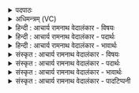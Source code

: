 <details><summary>पदपाठः</summary>

प्र꣡थः꣢꣯। च꣣। य꣡स्य꣢꣯। स꣣प्र꣡थः꣢। स꣣। प्र꣡थः꣢꣯। च꣣। ना꣡म꣢꣯। आ꣡नु꣢꣯ष्टुभस्य। आ꣡नु꣢꣯। स्तु꣣भस्य। हवि꣡षः꣢। ह꣣विः꣢। यत्। धा꣣तुः꣢। द्यु꣡ता꣢꣯नात्। स꣣वितुः꣢। च꣣। वि꣡ष्णोः꣢꣯। र꣣थन्तर꣢म्। र꣣थम्। तर꣢म्। आ। ज꣣भार। व꣡सि꣢꣯ष्ठः। ५९९।
</details>

<details><summary>अधिमन्त्रम् (VC)</summary>

- विश्वे देवाः
- प्रथो वासिष्ठः
- त्रिष्टुप्
- धैवतः
- आरण्यं काण्डम्
</details>

<details><summary>हिन्दी : आचार्य रामनाथ वेदालंकार - विषयः</summary>

अगले मन्त्र में ‘विश्वेदेवाः’ देवता हैं। परमेश्वर को धाता, सविता और विष्णु नामों से स्मरण किया गया है।
</details>

<details><summary>हिन्दी : आचार्य रामनाथ वेदालंकार - पदार्थः</summary>

पदार्थान्वयभाषाः -  (यस्य) जिस परमेश्वर के (प्रथः च सप्रथः च) सर्वत्र प्रख्यात होने से ‘प्रथ’ और सर्वत्र विस्तीर्ण या व्यापक होने से ‘सप्रथ’ (नाम) नाम हैं, (यत्) जो (आनुष्टुभस्य) अनुष्टुप् छन्दवाले मन्त्रों के पाठ-पूर्वक दी गयी (हविषः) उपासकों की आत्मसमर्पणरूप हवि का (हविः) केन्द्र है, उसी (द्युतानात्) द्योतमान (धातुः) सम्पूर्ण जगत् के धारक, (सवितुः च) और सम्पूर्ण जगत् के उत्पादक (विष्णोः) सर्वव्यापक परमेश्वर से (वसिष्ठः) अतिशय वसुयुक्त अर्थात् विद्या, विनय आदि धन से सम्पन्न विद्वान् मनुष्य (रथन्तरम्) आत्मा, मन, बुद्धि, प्राण, इन्द्रियों आदि से अधिष्ठित शरीर-रथ द्वारा भवसागर को पार करानेवाले ब्रह्मवर्चस को (आ जभार) प्राप्त कर लेता है ॥ रथन्तर साम का भी नाम है जो वसिष्ठ ऋषि से दृष्ट ‘अभि त्वा शूर नोनुमोऽदुग्धा इव धेनवः’ (साम० २३३) आदि ऋचा पर गाया जाता है ॥५॥ इस मन्त्र में ‘प्रथश्च’ और ‘हवि’ की आवृत्ति में यमकालङ्कार तथा उत्तरार्ध में तकार और रेफ की आवृत्ति में वृत्त्यनुप्रास अलङ्कार है ॥५॥
</details>

<details><summary>हिन्दी : आचार्य रामनाथ वेदालंकार - भावार्थः</summary>

भावार्थभाषाः -  ध्यान किया हुआ परमेश्वर साधक योगी को वह ब्रह्मवर्चस प्रदान करता है, जिससे वह विषयभोगों की कीचड़ में लिप्त न होता हुआ आत्मा, मन, बुद्धि, प्राण, इन्द्रियों और शरीर से मोक्षसाधक कर्मों को करता हुआ भव-सागर पार करके परम ब्रह्म को पा लेता है ॥५॥
</details>

<details><summary>संस्कृत : आचार्य रामनाथ वेदालंकार - विषयः</summary>

अथ विश्वेदेवाः देवताः। परमेश्वरो धातृ-सवितृ-विष्णुनामभिः स्मर्यते।
</details>

<details><summary>संस्कृत : आचार्य रामनाथ वेदालंकार - पदार्थः</summary>

पदार्थान्वयभाषाः -  (यस्य) परमेश्वरस्य (प्रथः च सप्रथः च) सर्वत्र प्रख्यातत्वात् ‘प्रथः’ इति, सर्वत्र विस्तीर्णत्वात् ‘सप्रथः’ इति च (नाम) अभिधानं वर्तते। प्रथते प्रख्यातो भवतीति प्रथः। प्रथ प्रख्याने। प्रथेन विस्तरेण सह विद्यते इति सप्रथः सुविस्तीर्णः सर्वव्यापकः। प्रथतिर्विस्तारार्थोऽपि वेदे प्रयुज्यते, यथा पृथिवीत्यत्र। (यत्) यः। अत्र हविःसम्बन्धान्नपुंसकत्वम्। (आनुष्टुभस्य) अनुष्टुप्छन्दस्क- मन्त्रपाठपुरस्सरं कृतस्य (हविषः) उपासकानाम् आत्मसमर्पणरूपस्य हव्यस्य (हविः२) केन्द्रम् भवति, तस्मात् (द्युतानात्) द्योतमानात्। द्युत दीप्तौ धातोः शानचि मुगभावे छान्दसं रूपम्। (धातुः) सर्वजगद्धारकात् (सवितुः च) सर्वजगदुत्पादकाच्च (विष्णोः) सर्वव्यापकात् परमेश्वरात् (वसिष्ठः) अतिशयेन वसुमान् विद्याविनयादिधनयुक्तो विद्वज्जनः (रथन्तरम्) आत्ममनोबुद्धिप्राणेन्द्रियाद्यधिष्ठितदेहरथद्वारेण भवसागर- सन्तारकं ब्रह्मवर्चसम्। ब्रह्मवर्चसं वै रथन्तरम्। तै० ब्रा० २।७।१।१। (आ जभार) आ हरति। आ जहार, ‘हृग्रहोर्भश्छन्दसि’ इति हस्य भः ॥ रथन्तरमिति साम्नोऽपि नाम, यद्धि वसिष्ठ-ऋषिकायाम् “अभि त्वा शूर नोनुमोऽदुग्धा इत धेनवः। ईशानमस्य जगतः स्वर्दृशमीशानमिन्द्र तस्थुषः” साम० २३३ इत्यस्यामृच्यध्यूढं गीयते ॥५॥ अत्र ‘प्रथश्च’ ‘हवि’ इत्यनयोरावृत्तौ यमकालङ्कारः, उत्तरार्धे तकारावृत्तौ रेफावृत्तौ च वृत्त्यनुप्रासः ॥५॥
</details>

<details><summary>संस्कृत : आचार्य रामनाथ वेदालंकार - भावार्थः</summary>

भावार्थभाषाः -  ध्यातः परमेश्वरः साधकाय योगिने तद् ब्रह्मवर्चसं प्रयच्छति येन स विषयभोगपङ्के निर्लिप्तः सन्नात्ममनोबुद्धिप्राणेन्द्रियशरीरैर्मोक्ष- साधकानि कर्माणि कुर्वाणो भवसागरमुत्तीर्य परं ब्रह्म प्राप्नोति ॥५॥
</details>

<details><summary>संस्कृत : आचार्य रामनाथ वेदालंकार - पादटिप्पनी</summary>

टिप्पणी:   १. ऋ १०।१८१।१। २. हूयतेऽस्मिन्निति हविः। तथा च ‘यत्पुरुषेण हविषा देवा यज्ञमतन्वत। वसन्तो अस्यासीदाज्यं ग्रीष्म इध्मः शरद्धविः’ ऋ० १०।९०।६ इति पुरुषसूक्ते, ‘हूयतेऽस्मिन्’ इति व्युत्पत्त्या पुरुषो हविरुक्तः, ‘हूयते यत्’ इति व्युत्पत्त्या च शरद् हविः कथितः।
</details>